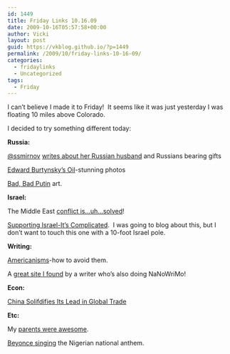```yaml
---
id: 1449
title: Friday Links 10.16.09
date: 2009-10-16T05:57:58+00:00
author: Vicki
layout: post
guid: https://vkblog.github.io/?p=1449
permalink: /2009/10/friday-links-10-16-09/
categories:
  - fridaylinks
  - Uncategorized
tags:
  - Friday
---
```

I can&#8217;t believe I made it to Friday!  It seems like it was just yesterday I was floating 10 miles above Colorado.

I decided to try something different today:

**Russia:**

[@ssmirnov](http://www.twitter.com/ssmirnov) [writes about her Russian husband](http://ssmirnov.wordpress.com/2009/08/24/russians-bearing-gifts/) and Russians bearing gifts
  
[Edward Burtynsky&#8217;s Oil](http://www.foreignpolicy.com/articles/2009/10/09/edward_burtynskys_oil?page=0,1)-stunning photos
  
[Bad, Bad Putin](http://readrussia.com/blog/art/00260/) art.

**Israel:**

The Middle East [conflict is&#8230;uh&#8230;solved](http://news.bbc.co.uk/2/hi/middle_east/8297599.stm)!
  
[Supporting Israel-It&#8217;s Complicated](http://www.forward.com/articles/114180/).  I was going to blog about this, but I don&#8217;t want to touch this one with a 10-foot Israel pole.

**Writing:**

[Americanisms](http://www.economist.com/research/styleGuide/index.cfm?page=673931)-how to avoid them.
  
A [great site I found](http://www.inkygirl.com/) by a writer who&#8217;s also doing NaNoWriMo!

**Econ:**

[China Solifdifies Its Lead in Global Trade](http://www.nytimes.com/2009/10/14/business/global/14chinatrade.html?hp)

**Etc:**

My [parents were awesome](http://myparentswereawesome.tumblr.com/).
  
[Beyonce singing](http://www.youtube.com/watch?v=Wdd0YLvYYhk) the Nigerian national anthem.